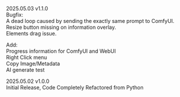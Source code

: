 2025.05.03 v1.1.0     
Bugfix:          
A dead loop caused by sending the exactly same prompt to ComfyUI.     
Resize button missing on information overlay.     
Elements drag issue.     

Add:    
Progress information for ComfyUI and WebUI          
Right Click menu     
    Copy Image/Metadata     
    AI generate test     

2025.05.02 v1.0.0     
Initial Release, Code Completely Refactored from Python     